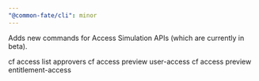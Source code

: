 ```yaml
---
"@common-fate/cli": minor
---
```


Adds new commands for Access Simulation APIs (which are currently in beta).

cf access list approvers
cf access preview user-access
cf access preview entitlement-access
